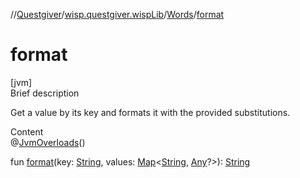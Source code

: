 //[Questgiver](../../index.md)/[wisp.questgiver.wispLib](../index.md)/[Words](index.md)/[format](format.md)



# format  
[jvm]  
Brief description  


Get a value by its key and formats it with the provided substitutions.

  
Content  
@[JvmOverloads](https://kotlinlang.org/api/latest/jvm/stdlib/kotlin.jvm/-jvm-overloads/index.html)()  
  
fun [format](format.md)(key: [String](https://kotlinlang.org/api/latest/jvm/stdlib/kotlin/-string/index.html), values: [Map](https://kotlinlang.org/api/latest/jvm/stdlib/kotlin.collections/-map/index.html)<[String](https://kotlinlang.org/api/latest/jvm/stdlib/kotlin/-string/index.html), [Any](https://kotlinlang.org/api/latest/jvm/stdlib/kotlin/-any/index.html)?>): [String](https://kotlinlang.org/api/latest/jvm/stdlib/kotlin/-string/index.html)  



